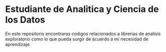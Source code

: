 # Estudiante de Analitica y Ciencia de los Datos
En este repositorio encontraras codigos relacionados a librerias de analisis exploratorio como lo que pueda surgir de acuerdo a mi necesidad de aprendizaje. 
